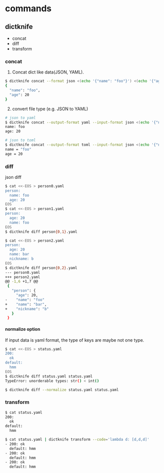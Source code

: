 # commands

## dictknife

- concat
- diff
- transform

### concat

1. Concat dict like data(JSON, YAML).

```bash
$ dictknife concat --format json <(echo '{"name": "foo"}') <(echo '{"age": 20}')
{
  "name": "foo",
  "age": 20
}
```

2. convert file type (e.g. JSON to YAML)

```bash
# json to yaml
$ dictknife concat --output-format yaml --input-format json <(echo '{"name": "foo"}') <(echo '{"age": 20}')
name: foo
age: 20

# json to toml
$ dictknife concat --output-format toml --input-format json <(echo '{"name": "foo"}') <(echo '{"age": 20}')
name = "foo"
age = 20
```

### diff

json diff

```bash
$ cat <<-EOS > person0.yaml
person:
  name: foo
  age: 20
EOS
$ cat <<-EOS > person1.yaml
person:
  age: 20
  name: foo
EOS
$ dictknife diff person{0,1}.yaml
```

```bash
$ cat <<-EOS > person2.yaml
person:
  age: 20
  name: bar
  nickname: b
EOS
$ dictknife diff person{0,2}.yaml
--- person0.yaml
+++ person2.yaml
@@ -1,6 +1,7 @@
 {
   "person": {
     "age": 20,
-    "name": "foo"
+    "name": "bar",
+    "nickname": "b"
   }
 }
```

#### normalize option

If input data is yaml format, the type of keys are maybe not one type.

```bash
$ cat <<-EOS > status.yaml
200:
  ok
default:
  hmm
EOS
$ dictknife diff status.yaml status.yaml
TypeError: unorderable types: str() < int()

$ dictknife diff --normalize status.yaml status.yaml
```

### transform

```bash
$ cat status.yaml
200:
  ok
default:
  hmm

$ cat status.yaml | dictknife transform --code='lambda d: [d,d,d]'
- 200: ok
  default: hmm
- 200: ok
  default: hmm
- 200: ok
  default: hmm
```
